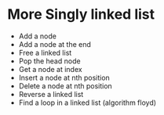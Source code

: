 # More Singly linked list
* Add a node
* Add a node at the end
* Free a linked list
* Pop the head node
* Get a node at index
* Insert a node at nth position
* Delete a node at nth position
* Reverse a linked list
* Find a loop in a linked list (algorithm floyd)
